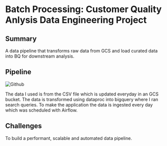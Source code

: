 # Batch Processing: Customer Quality Anlysis Data Engineering Project

## Summary
A data pipeline that transforms raw data from GCS and load curated data into BQ for downstream analysis.

## Pipeline
![Github](https://github.com/user-attachments/assets/70a8de46-7e85-439d-827a-5616da763738)

The data I used is from the CSV file which is updated everyday in an GCS bucket. The data is transformed using dataproc into bigquery where I ran search queries. To make the application the data is ingested every day which was scheduled with Airflow.

## Challenges
To build a performant, scalable and automated data pipeline. 
